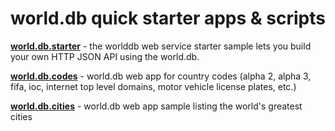 
# world.db quick starter apps & scripts


[**world.db.starter**](world.db.starter) - the worlddb web service starter sample lets you build your own HTTP JSON API using the world.db.

[**world.db.codes**](world.db.codes) - world.db web app for country codes (alpha 2, alpha 3, fifa, ioc, internet top level domains, motor vehicle license plates, etc.)

[**world.db.cities**](world.db.cities) -  world.db web app sample listing the world's greatest cities




